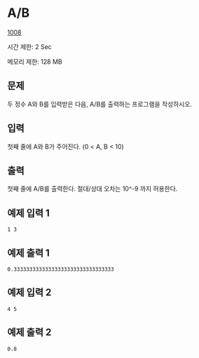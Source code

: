# A/B

[1008](https://www.acmicpc.net/problem/1008)

시간 제한: 2 Sec

메모리 제한: 128 MB



## 문제

두 정수 A와 B를 입력받은 다음, A/B를 출력하는 프로그램을 작성하시오.



## 입력

첫째 줄에 A와 B가 주어진다. (0 < A, B < 10)



## 출력

첫째 줄에 A/B를 출력한다. 절대/상대 오차는 10^-9 까지 허용한다.



## 예제 입력 1

```
1 3
```



## 예제 출력 1

```
0.33333333333333333333333333333333
```



## 예제 입력 2

```
4 5
```



## 예제 출력 2

```
0.8
```